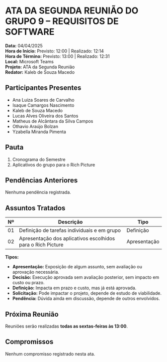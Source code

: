 # ATA DA SEGUNDA REUNIÃO DO GRUPO 9 – REQUISITOS DE SOFTWARE

**Data:** 04/04/2025  
**Hora de Início:** Previsto: 12:00 | Realizado: 12:14  
**Hora de Término:** Previsto: 13:00 | Realizado: 12:31  
**Local:** Microsoft Teams  
**Projeto:** ATA da Segunda Reunião  
**Redator:** Kaleb de Souza Macedo  

## Participantes Presentes

- Ana Luiza Soares de Carvalho  
- Isaque Camargos Nascimento  
- Kaleb de Souza Macedo  
- Lucas Alves Oliveira dos Santos  
- Matheus de Alcântara da Silva Campos  
- Othavio Araújo Bolzan  
- Yzabella Miranda Pimenta  

## Pauta

1. Cronograma do Semestre  
2. Aplicativos do grupo para o Rich Picture  

## Pendências Anteriores

Nenhuma pendência registrada.

## Assuntos Tratados

| Nº  | Descrição                                                                 | Tipo     |
|-----|---------------------------------------------------------------------------|----------|
| 01  | Definição de tarefas individuais e em grupo                              | Definição |
| 02  | Apresentação dos aplicativos escolhidos para o Rich Picture              | Apresentação |

**Tipos:**

- **Apresentação:** Exposição de algum assunto, sem avaliação ou aprovação necessária.  
- **Decisão:** Execução aprovada sem avaliação posterior, sem impacto em custo ou prazo.  
- **Definição:** Impacta em prazo e custo, mas já está aprovada.  
- **Solicitação:** Pode impactar o projeto, depende de estudo de viabilidade.  
- **Pendência:** Dúvida ainda em discussão, depende de outros envolvidos.  

## Próxima Reunião

Reuniões serão realizadas **todas as sextas-feiras às 13:00**.

## Compromissos

Nenhum compromisso registrado nesta ata.
